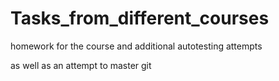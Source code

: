 # Tasks_from_different_courses
homework for the course and additional autotesting attempts

as well as an attempt to master git
